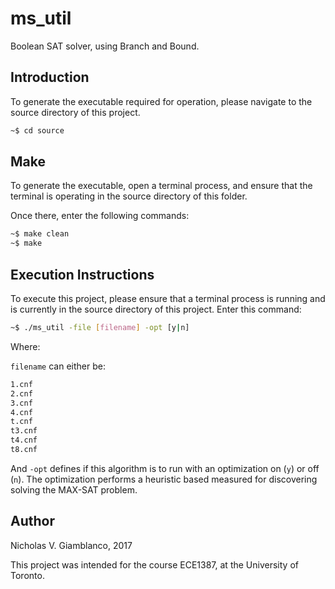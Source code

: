 # ms_util #

Boolean SAT solver, using Branch and Bound.



## Introduction ##



To generate the executable required for operation, please navigate to the source directory of this project.

```bash
~$ cd source
```


## Make ##

To generate the executable, open a terminal process, and ensure that the terminal is operating
in the source directory of this folder.

Once there, enter the following commands:

```bash
~$ make clean
~$ make

```


## Execution Instructions ##

To execute this project, please ensure that a terminal process is running and is currently in the source directory of this project. Enter this command:

```bash
~$ ./ms_util -file [filename] -opt [y|n]
```

Where:

`filename` can either be:

```bash
1.cnf
2.cnf
3.cnf
4.cnf
t.cnf
t3.cnf
t4.cnf
t8.cnf
```

And `-opt` defines if this algorithm is to run with an optimization on (`y`) or off (`n`). The optimization performs a heuristic based measured for discovering solving the MAX-SAT problem. 

## Author ##

Nicholas V. Giamblanco, 2017

This project was intended for the course ECE1387, at the University of Toronto.